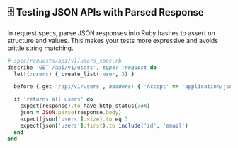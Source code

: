 ## 🗄 Testing JSON APIs with Parsed Response

In request specs, parse JSON responses into Ruby hashes to assert on structure and values. This makes your tests more expressive and avoids brittle string matching.

```ruby
# spec/requests/api/v1/users_spec.rb
describe 'GET /api/v1/users', type: :request do
  let!(:users) { create_list(:user, 3) }

  before { get '/api/v1/users', headers: { 'Accept' => 'application/json' } }

  it 'returns all users' do
    expect(response).to have_http_status(:ok)
    json = JSON.parse(response.body)
    expect(json['users'].size).to eq 3
    expect(json['users'].first).to include('id', 'email')
  end
end
```
